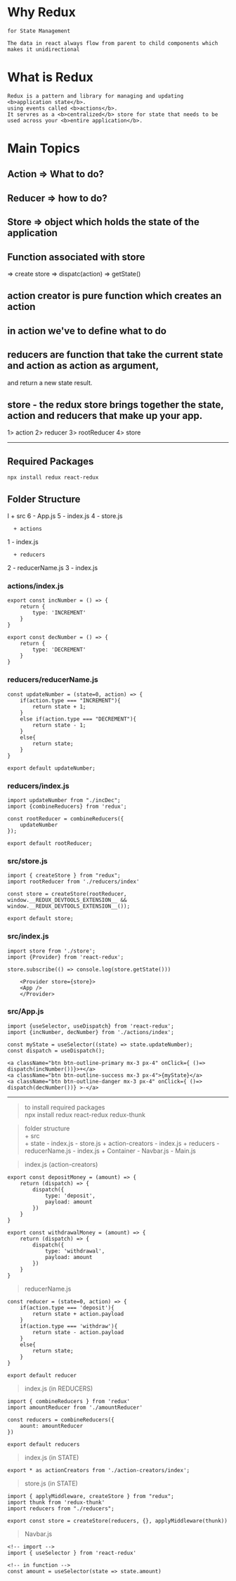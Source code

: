 
# Why Redux
    for State Management

    The data in react always flow from parent to child components which makes it unidirectional

# What is Redux
    Redux is a pattern and library for managing and updating <b>application state</b>.
    using events called <b>actions</b>.
    It servres as a <b>centralized</b> store for state that needs to be used across your <b>entire application</b>.

# Main Topics

## Action => What to do?

## Reducer => how to do?

## Store => object which holds the state of the application

## Function associated with store 
=> create store
=> dispatc(action)
=> getState()


## action creator is pure function which creates an action

## in action we've to define what to do

## reducers are function that take the current state and action as action as argument,
and return a new state result. 

## store - the redux store brings together the state, action and reducers that make up your app. 

1> action
2> reducer
3> rootReducer
4> store

---

## Required Packages  

    npx install redux react-redux


## Folder Structure

I    + src
6      - App.js
5      - index.js
4      - store.js

      + actions
1        - index.js 

      + reducers
2        - reducerName.js
3        - index.js


### actions/index.js

    export const incNumber = () => {
        return {
            type: 'INCREMENT'
        }
    }

    export const decNumber = () => {
        return {
            type: 'DECREMENT'
        }
    }

### reducers/reducerName.js  

    const updateNumber = (state=0, action) => {
        if(action.type === "INCREMENT"){
            return state + 1;
        }
        else if(action.type === "DECREMENT"){
            return state - 1;
        }
        else{
            return state;
        }
    }

    export default updateNumber;

### reducers/index.js  

    import updateNumber from "./incDec";
    import {combineReducers} from 'redux';

    const rootReducer = combineReducers({
        updateNumber
    });

    export default rootReducer;

### src/store.js  

    import { createStore } from "redux";
    import rootReducer from './reducers/index'

    const store = createStore(rootReducer, window.__REDUX_DEVTOOLS_EXTENSION__ && window.__REDUX_DEVTOOLS_EXTENSION__());

    export default store;

### src/index.js  

    import store from './store';
    import {Provider} from 'react-redux';

    store.subscribe(() => console.log(store.getState()))

        <Provider store={store}>
        <App />
        </Provider>

### src/App.js  

    import {useSelector, useDispatch} from 'react-redux';
    import {incNumber, decNumber} from './actions/index';

    const myState = useSelector((state) => state.updateNumber);
    const dispatch = useDispatch();

    <a className="btn btn-outline-primary mx-3 px-4" onClick={ ()=> dispatch(incNumber())}>+</a>
    <a className="btn btn-outline-success mx-3 px-4">{myState}</a>
    <a className="btn btn-outline-danger mx-3 px-4" onClick={ ()=> dispatch(decNumber())} >-</a>

---













>to install required packages  
    npx install redux react-redux redux-thunk

>folder structure  
    + src  
      + state
        - index.js 
        - store.js
        + action-creators
            - index.js 
        + reducers
            - reducerName.js 
            - index.js 
        + Container
            - Navbar.js
            - Main.js

>index.js (action-creators)

    export const depositMoney = (amount) => {
        return (dispatch) => {
            dispatch({
                type: 'deposit',
                payload: amount
            })
        }
    }

    export const withdrawalMoney = (amount) => {
        return (dispatch) => {
            dispatch({
                type: 'withdrawal',
                payload: amount
            })
        }
    }

>reducerName.js

    const reducer = (state=0, action) => {
        if(action.type === 'deposit'){
            return state + action.payload
        }
        if(action.type === 'withdraw'){
            return state - action.payload
        }
        else{
            return state;
        }
    }

    export default reducer

>index.js (in REDUCERS)

    import { combineReducers } from 'redux'
    import amountReducer from './amountReducer'

    const reducers = combineReducers({
        aount: amountReducer
    })

    export default reducers

>index.js (in STATE)

    export * as actionCreators from './action-creators/index';


>store.js (in STATE)

    import { applyMiddleware, createStore } from "redux";
    import thunk from 'redux-thunk'
    import reducers from "./reducers";

    export const store = createStore(reducers, {}, applyMiddleware(thunk))

>Navbar.js

    <!-- import -->
    import { useSelector } from 'react-redux' 

    <!-- in function -->
    const amount = useSelector(state => state.amount)
